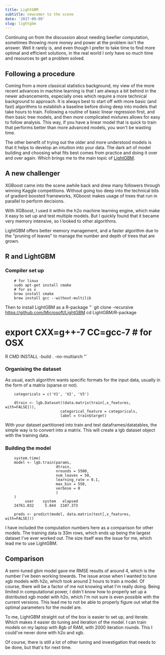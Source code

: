 ```yaml
---
title: LightGBM
subtitle: newcomer to the scene
date: '2017-09-09'
slug: lightgbm
---
```


Continuing on from the discussion about needing beefier computation, sometimes
throwing more money and power at the problem isn't the answer. Well it rarely
is, and even though I prefer to take time to find more optimal and efficient
solutions, in the real world I only have so much time and resources to get a
problem solved.

## Following a procedure

Coming from a more classical statistics background, my view of the more recent
advances in machine learning is that I am always a bit behind in the newer
advancements, especially ones which require a more technical background to
approach. It is always best to start off with more basic (and fast) algorithms
to establish a baseline before diving deep into models that take hours to
train. Following a routine of basic linear regression first, and then basic
tree models, and then more complicated mixtures allows for easy to follow
analysis. This way, if you have a linear model that is quick to train that
performs better than more advanced models, you won't be wasting time.

The other benefit of trying out the older and more understood models is that
it helps to develop an intuition into your data. The dark art of model
building and choosing what fits best comes from practice and doing it over and
over again. Which brings me to the main topic of [LightGBM][2].

## A new challenger

XGBoost came into the scene awhile back and drew many followers through
winning Kaggle competitions. Without going too deep into the technical bits of
gradient boosted frameworks, XGboost makes usage of trees that run in parallel
to perform decisions.

With XGBoost, I used it within the h2o machine learning engine, which make it
easy to set up and test multiple models. But I quickly found that it became
very memory intensive, so I looked to other algorithms.

LightGBM offers better memory management, and a faster algorithm due to the
"pruning of leaves" to manage the number and depth of trees that are grown.

## R and LightGBM

### Compiler set up

```
    # for linux
    sudo apt-get install cmake
    # for os x
    brew install cmake
    brew install gcc --without-multilib
```

Then to install LightGBM as a R-package "` git clone -recursive
https://github.com/Microsoft/LightGBM cd LightGBM/R-package

# export CXX=g++-7 CC=gcc-7 # for OSX

R CMD INSTALL -build . -no-multiarch "`

### Organising the dataset

As usual, each algorithm wants specific formats for the input data, usually in
the form of a matrix (sparse or not).

```
    categoricals = c('V1', 'V2', 'V3')
    
    dtrain <- lgb.Dataset((data.matrix(train[,x_features, with=FALSE])),
                         categorical_feature = categoricals,
                         label = train$target)
```

With your dataset partitioned into train and test dataframes/datatables, the
simple way is to convert into a matrix. This will create a lgb dataset object
with the training data.

### Building the model

```
    system.time(
    model <- lgb.train(params,
                       dtrain,
                       nrounds = 5500,
                       num_leaves = 50,
                       learning_rate = 0.1,
                       max_bin = 550,
                       verbose = 0
                       )
    )
         user    system   elapsed
    24761.032     5.844  2107.373
    
    preds <- predict(model, data.matrix(test[,x_features, with=FALSE]))
```

I have included the computation numbers here as a comparison for other models.
The training data is 33m rows, which ends up being the largest dataset I've
ever worked out. The size itself was the issue for me, which lead me to use
LightGBM.

## Comparison

A semi-tuned gbm model gave me RMSE results of around 4, which is the number
I've been working towards. The issue arose when I wanted to tune xgb models
with h2o, which took around 2 hours to train a model. Of course, there will be
a factor of me not knowing what I'm really doing. Being limited in
computational power, I didn't know how to properly set up a distributed xgb
model with h2o, which I'm not sure is even possible with the current versions.
This lead me to not be able to properly figure out what the optimal parameters
for the model are.

To me, LightGBM straight out of the box is easier to set up, and iterate.
Which makes it easier do tuning and iteration of the model. I can train models
on my laptop with 8gb of RAM, with 2000 iteration rounds. This I could've
never done with h2o and xgb.

Of course, there is still a lot of other tuning and investigation that needs
to be done, but that's for next time.

[2]: https://github.com/Microsoft/LightGBM